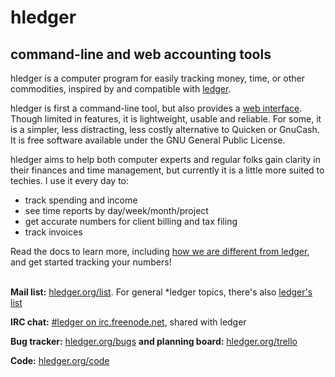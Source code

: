 # hledger

## command-line and web accounting tools

hledger is a computer program for easily tracking money, time, or other
commodities, inspired by and compatible with [ledger](http://ledger-cli.org).

hledger is first a command-line tool, but also provides a [web interface](http://demo.hledger.org).
Though limited in features, it is lightweight, usable and reliable.
For some, it is a simpler, less distracting, less costly alternative to Quicken or GnuCash.
It is free software available under the GNU General Public License.

hledger aims to help both computer experts and regular folks gain clarity
in their finances and time management, but currently it is a little more
suited to techies. I use it every day to:

-   track spending and income
-   see time reports by day/week/month/project
-   get accurate numbers for client billing and tax filing
-   track invoices

Read the docs to learn more, including
[how we are different from ledger](FAQ.html#how-does-hledger-relate-to-ledger),
and get started tracking your numbers!

<!-- [blog](http://joyful.com/blog) -->

\
**Mail list:**	[hledger.org/list](http://hledger.org/list). For general *ledger topics,
                there's also [ledger's list](http://list.ledger-cli.org)

**IRC chat:** [#ledger on irc.freenode.net](irc://irc.freenode.net/#ledger), shared with ledger

**Bug tracker:**		[hledger.org/bugs](http://hledger.org/bugs)
**and planning board:**	[hledger.org/trello](http://hledger.org/trello)

**Code:**		[hledger.org/code](http://hledger.org/code)
<!-- --------------- ------------------------------------------------------------------------------------ -->

<!-- | a             | b                                                 | -->
<!-- |:--------------|:--------------------------------------------------| -->
<!-- | **Planning:** | [hledger.org/trello](http://hledger.org/trello)   | -->
<!-- | **Code:**     | [hledger.org/code](http://hledger.org/code)       | -->

<!--  
or [email me](mailto:simon@joyful.com?subject=hledger:).
I appreciate feedback and help with all aspects of hledger.
-->

<!-- <div style="text-align:center; margin:0 0 0 0;"> -->
<!-- <a href="https://gnu.org/gnu30"><img src="https://static.fsf.org/nosvn/misc/GNU_30th_badge.png" alt="[ Celebrate 30 years of GNU! ]" -->
<!--    style="height:160px; width:auto;" /></a> -->
<!-- </div> -->

